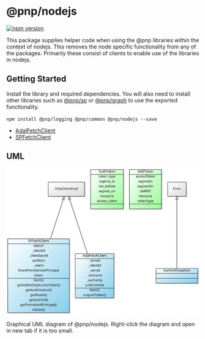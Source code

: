 # @pnp/nodejs

[![npm version](https://badge.fury.io/js/%40pnp%2Fnodejs.svg)](https://badge.fury.io/js/%40pnp%2Fnodejs)

This package supplies helper code when using the @pnp libraries within the context of nodejs. This removes the node specific functionality from any of the packages.
Primarily these consist of clients to enable use of the libraries in nodejs.

## Getting Started

Install the library and required dependencies. You will also need to install other libraries such as [@pnp/sp](../../sp/docs/index.md) or [@pnp/graph](../../graph/docs/index.md) to use the
exported functionality.

`npm install @pnp/logging @pnp/common @pnp/nodejs --save`

* [AdalFetchClient](adal-fetch-client.md)
* [SPFetchClient](sp-fetch-client.md)

## UML
![Graphical UML diagram](../../documentation/img/pnpjs-nodejs-uml.svg)

Graphical UML diagram of @pnp/nodejs. Right-click the diagram and open in new tab if it is too small.
